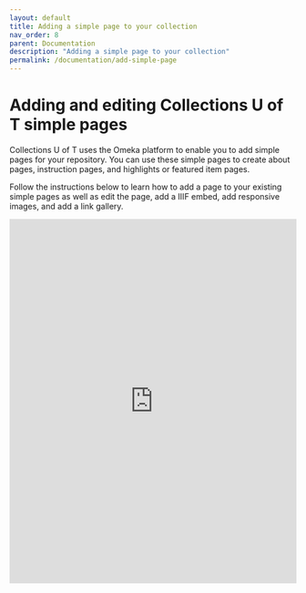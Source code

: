 ```yaml
---
layout: default
title: Adding a simple page to your collection
nav_order: 8
parent: Documentation
description: "Adding a simple page to your collection"
permalink: /documentation/add-simple-page
---
```


# Adding and editing Collections U of T simple pages

Collections U of T uses the Omeka platform to enable you to add simple pages for your repository. You can use these simple pages to create  about pages, instruction pages, and highlights or featured item pages. 

Follow the instructions below to learn how to add a page to your existing simple pages as well as edit the page, add a IIIF embed, add responsive images, and add a link gallery.

<iframe src="https://scribehow.com/embed/Add_a_page_to_your_collection__mGEb-jYgTAKCUGsj2ixvxQ?as=scrollable&removeLogo=true" width="100%" height="640" allowfullscreen frameborder="0"></iframe>
